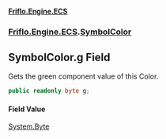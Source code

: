 #### [Friflo.Engine.ECS](index.md 'index')
### [Friflo.Engine.ECS](Friflo.Engine.ECS.md 'Friflo.Engine.ECS').[SymbolColor](SymbolColor.md 'Friflo.Engine.ECS.SymbolColor')

## SymbolColor.g Field

Gets the green component value of this Color.

```csharp
public readonly byte g;
```

#### Field Value
[System.Byte](https://docs.microsoft.com/en-us/dotnet/api/System.Byte 'System.Byte')